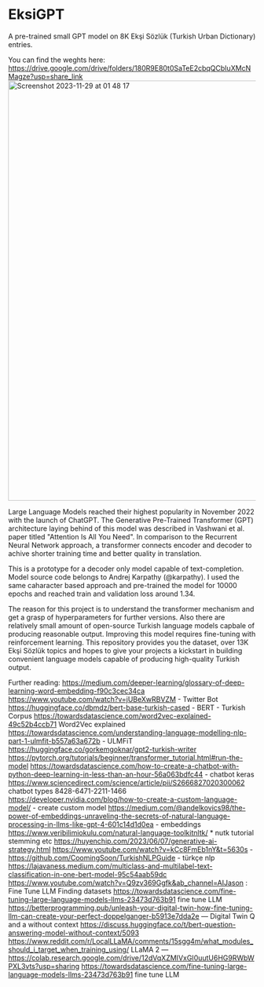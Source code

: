 # EksiGPT
A pre-trained small GPT model on 8K Ekşi Sözlük (Turkish Urban Dictionary) entries.

You can find the weghts here: https://drive.google.com/drive/folders/180R9E80t0SaTeE2cbqQCbIuXMcNMagze?usp=share_link
<img width="856" alt="Screenshot 2023-11-29 at 01 48 17" src="https://github.com/bayraktarege/EksiGPT/assets/50349360/aeec01e4-b6dc-4330-8ddb-1f4f6865187f">

Large Language Models reached their highest popularity in November 2022 with the launch of ChatGPT. The Generative Pre-Trained Transformer (GPT) architecture laying behind of this model was described in Vashwani et al. paper titled "Attention Is All You Need". In comparison to the Recurrent Neural Network approach, a transformer connects encoder and decoder to achive shorter training time and better quality in translation.

This is a prototype for a decoder only model capable of text-completion. Model source code belongs to Andrej Karpathy (@karpathy). I used the same caharacter based approach and pre-trained the model for 10000 epochs and reached train and validation loss around 1.34.  

The reason for this project is to understand the transformer mechanism and get a grasp of hyperparameters for further versions. Also there are relatively small amount of open-source Turkish language models capbale of producing reasonable output. Improving this model requires fine-tuning with reinforcement learning. This repository provides you the dataset, over 13K Ekşi Sözlük topics and hopes to give your projects a kickstart in building convenient language models capable of producing high-quality Turkish output.


Further reading:
https://medium.com/deeper-learning/glossary-of-deep-learning-word-embedding-f90c3cec34ca
https://www.youtube.com/watch?v=jUBeXwRBVZM - Twitter Bot
https://huggingface.co/dbmdz/bert-base-turkish-cased - BERT - Turkish Corpus
https://towardsdatascience.com/word2vec-explained-49c52b4ccb71 Word2Vec explained
https://towardsdatascience.com/understanding-language-modelling-nlp-part-1-ulmfit-b557a63a672b - ULMFiT
https://huggingface.co/gorkemgoknar/gpt2-turkish-writer
https://pytorch.org/tutorials/beginner/transformer_tutorial.html#run-the-model
https://towardsdatascience.com/how-to-create-a-chatbot-with-python-deep-learning-in-less-than-an-hour-56a063bdfc44 - chatbot keras
https://www.sciencedirect.com/science/article/pii/S2666827020300062  chatbot types
8428-6471-2211-1466
https://developer.nvidia.com/blog/how-to-create-a-custom-language-model/ - create custom model
https://medium.com/@andelkovics98/the-power-of-embeddings-unraveling-the-secrets-of-natural-language-processing-in-llms-like-gpt-4-601c14d1d0ea - embeddings
https://www.veribilimiokulu.com/natural-language-toolkitnltk/ * nutk tutorial stemming etc
https://huyenchip.com/2023/06/07/generative-ai-strategy.html
https://www.youtube.com/watch?v=kCc8FmEb1nY&t=5630s - 
https://github.com/CoomingSoon/TurkishNLPGuide - türkçe nlp
https://lajavaness.medium.com/multiclass-and-multilabel-text-classification-in-one-bert-model-95c54aab59dc
https://www.youtube.com/watch?v=Q9zv369Ggfk&ab_channel=AIJason : Fine Tune LLM Finding datasets
https://towardsdatascience.com/fine-tuning-large-language-models-llms-23473d763b91 fine tune LLM
https://betterprogramming.pub/unleash-your-digital-twin-how-fine-tuning-llm-can-create-your-perfect-doppelganger-b5913e7dda2e — Digital Twin
Q and a without context https://discuss.huggingface.co/t/bert-question-answering-model-without-context/5093
https://www.reddit.com/r/LocalLLaMA/comments/15sgg4m/what_modules_should_i_target_when_training_using/
LLaMA 2 — https://colab.research.google.com/drive/12dVqXZMIVxGI0uutU6HG9RWbWPXL3vts?usp=sharing
https://towardsdatascience.com/fine-tuning-large-language-models-llms-23473d763b91 fine tune LLM

